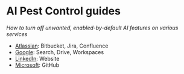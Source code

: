 # AI Pest Control guides

*How to turn off unwanted, enabled-by-default AI features on various services*

* [Atlassian](atlassian.md): Bitbucket, Jira, Confluence
* [Google](google.md): Search, Drive, Workspaces
* [LinkedIn](linkedin.md): Website
* [Microsoft](microsoft.md): GitHub
